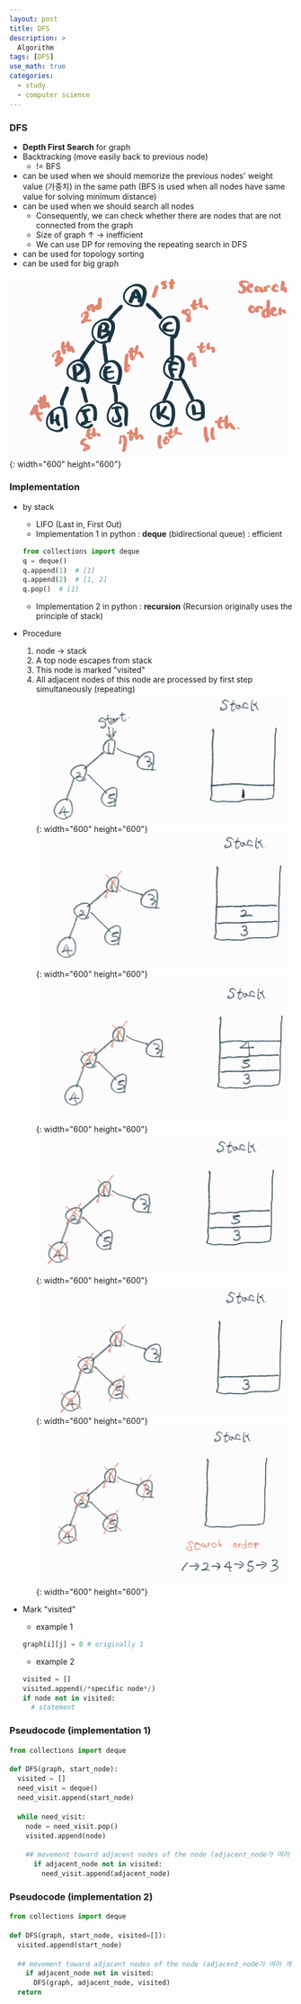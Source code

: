 ```yaml
---
layout: post
title: DFS
description: >
  Algorithm
tags: [DFS]
use_math: true
categories:
  - study
  - computer science
---
```

### DFS
* **Depth First Search** for graph
* Backtracking (move easily back to previous node)
  * != BFS
* can be used when we should memorize the previous nodes' weight value (가중치) in the same path (BFS is used when all nodes have same value for solving minimum distance)
* can be used when we should search all nodes
  * Consequently, we can check whether there are nodes that are not connected from the graph
  * Size of graph ↑ → inefficient
  * We can use DP for removing the repeating search in DFS
* can be used for topology sorting
* can be used for big graph<br>

![그림1](https://github.com/hyun-jin891/hyun-jin891.github.io/blob/master/assets/img/87.PNG?raw=true){: width="600" height="600"}

### Implementation
* by stack
  * LIFO (Last in, First Out)
  * Implementation 1 in python : **deque** (bidirectional queue) : efficient
  ~~~python
  from collections import deque
  q = deque()
  q.append(1)  # [1]
  q.append(2)  # [1, 2]
  q.pop()  # [1]
  ~~~
  * Implementation 2 in python : **recursion** (Recursion originally uses the principle of stack)
* Procedure
  1. node → stack
  2. A top node escapes from stack
  3. This node is marked "visited"
  4. All adjacent nodes of this node are processed by first step simultaneously (repeating)<br>
  ![그림2](https://github.com/hyun-jin891/hyun-jin891.github.io/blob/master/assets/img/88.PNG?raw=true){: width="600" height="600"}
  ![그림3](https://github.com/hyun-jin891/hyun-jin891.github.io/blob/master/assets/img/89.PNG?raw=true){: width="600" height="600"}
  ![그림4](https://github.com/hyun-jin891/hyun-jin891.github.io/blob/master/assets/img/90.PNG?raw=true){: width="600" height="600"}
  ![그림5](https://github.com/hyun-jin891/hyun-jin891.github.io/blob/master/assets/img/91.PNG?raw=true){: width="600" height="600"}
  ![그림6](https://github.com/hyun-jin891/hyun-jin891.github.io/blob/master/assets/img/92.PNG?raw=true){: width="600" height="600"}
  ![그림7](https://github.com/hyun-jin891/hyun-jin891.github.io/blob/master/assets/img/93.PNG?raw=true){: width="600" height="600"}

* Mark "visited"
  * example 1<br>
  ~~~python
  graph[i][j] = 0 # originally 1
  ~~~

  * example 2<br>
  ~~~python
  visited = []
  visited.append(/*specific node*/)
  if node not in visited:
    # statement
  ~~~

### Pseudocode (implementation 1)
~~~python
from collections import deque

def DFS(graph, start_node):
  visited = []
  need_visit = deque()
  need_visit.append(start_node)

  while need_visit:
    node = need_visit.pop()
    visited.append(node)

    ## movement toward adjacent nodes of the node (adjacent_node가 여러 개이므로 for문으로)
      if adjacent_node not in visited:
        need_visit.append(adjacent_node)
~~~

### Pseudocode (implementation 2)
~~~python
from collections import deque

def DFS(graph, start_node, visited=[]):
  visited.append(start_node)

  ## movement toward adjacent nodes of the node (adjacent_node가 여러 개이므로 for문으로)
    if adjacent_node not in visited:
      DFS(graph, adjacent_node, visited)
  return
~~~
